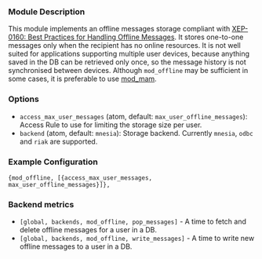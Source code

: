 ### Module Description
This module implements an offline messages storage compliant with [XEP-0160: Best Practices for Handling Offline Messages](http://xmpp.org/extensions/xep-0160.html). 
It stores one-to-one messages only when the recipient has no online resources. 
It is not well suited for applications supporting multiple user devices, because anything saved in the DB can be retrieved only once, so the message history is not synchronised between devices. 
Although `mod_offline` may be sufficient in some cases, it is preferable to use [mod_mam](mod_mam.md).

### Options
* `access_max_user_messages` (atom, default: `max_user_offline_messages`): Access Rule to use for limiting the storage size per user.
* `backend` (atom, default: `mnesia`): Storage backend. Currently `mnesia`, `odbc` and `riak` are supported. 

### Example Configuration
```
{mod_offline, [{access_max_user_messages, max_user_offline_messages}]},
```

### Backend metrics

* `[global, backends, mod_offline, pop_messages]` - A time to fetch and delete offline messages for a user in a DB.
* `[global, backends, mod_offline, write_messages]` - A time to write new offline messages to a user in a DB.

